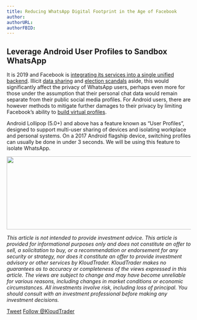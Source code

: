 ```yaml
---
title: Reducing WhatsApp Digital Footprint in the Age of Facebook
author: 
authorURL: 
authorFBID: 
---
```

## Leverage Android User Profiles to Sandbox WhatsApp

It is 2019 and Facebook is [integrating its services into a single unified backend](https://www.cnn.com/2019/01/25/tech/facebook-integrating-whatsapp-instagram-messenger/index.html). Illicit [data sharing](https://www.bbc.com/news/technology-46618582) and [election scandals](https://www.theguardian.com/news/2018/mar/17/cambridge-analytica-facebook-influence-us-election) aside, this would significantly affect the privacy of WhatsApp users, perhaps even more for those under the assumption that their personal chat data would remain separate from their public social media profiles. For Android users, there are however methods to mitigate further damages to their privacy by limiting Facebook’s ability to [build virtual profiles](https://www.recode.net/2018/4/20/17254312/facebook-shadow-profiles-data-collection-non-users-mark-zuckerberg).

Android Lollipop (5.0+) and above has a feature known as “User Profiles”, designed to support multi-user sharing of devices and isolating workplace and personal systems. On a 2017 Android flagship device, switching profiles can usually be done in under 3 seconds. We will be using this feature to isolate WhatsApp.

<img width="600" height="200" src="https://raw.githubusercontent.com/KloudTrader/libkloudtrader-docs/master/website/static/img/whatsapp-security1.png">
</p>

*This article is not intended to provide investment advice. This article is provided for informational purposes only and does not constitute an offer to sell, a solicitation to buy, or a recommendation or endorsement for any security or strategy, nor does it constitute an offer to provide investment advisory or other services by KloudTrader. KloudTrader makes no guarantees as to accuracy or completeness of the views expressed in this article. The views are subject to change and may have become unreliable for various reasons, including changes in market conditions or economic circumstances. All investments involve risk, including loss of principal. You should consult with an investment professional before making any investment decisions.*
<br>




<a href="https://twitter.com/share?ref_src=twsrc%5Etfw" class="twitter-share-button" data-show-count="false">Tweet</a><script async src="https://platform.twitter.com/widgets.js" charset="utf-8"></script>
<a href="https://twitter.com/KloudTrader?ref_src=twsrc%5Etfw" class="twitter-follow-button" data-show-count="false">Follow @KloudTrader</a><script async src="https://platform.twitter.com/widgets.js" charset="utf-8"></script>

<script src="//platform.linkedin.com/in.js" type="text/javascript"> lang: en_US</script>
<script type="IN/Share">